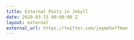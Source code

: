 ```yaml
---
title: External Posts in Jekyll
date: 2020-03-15 00:00:00 Z
layout: external
external_url: https://twitter.com/jaymehoffman
---
```


